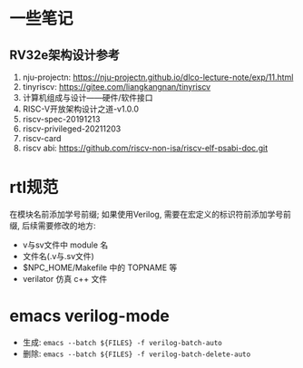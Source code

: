 # 一些笔记

## RV32e架构设计参考
1. nju-projectn: https://nju-projectn.github.io/dlco-lecture-note/exp/11.html
2. tinyriscv: https://gitee.com/liangkangnan/tinyriscv
3. 计算机组成与设计——硬件/软件接口
4. RISC-V开放架构设计之道-v1.0.0
5. riscv-spec-20191213
6. riscv-privileged-20211203
7. riscv-card
8. riscv abi: https://github.com/riscv-non-isa/riscv-elf-psabi-doc.git

# rtl规范
在模块名前添加学号前缀; 如果使用Verilog, 需要在宏定义的标识符前添加学号前缀, 后续需要修改的地方:
- v与sv文件中 module 名
- 文件名(.v与.sv文件)
- $NPC_HOME/Makefile 中的 TOPNAME 等
- verilator 仿真 c++ 文件

# emacs verilog-mode
- 生成: `emacs --batch ${FILES} -f verilog-batch-auto`
- 删除: `emacs --batch ${FILES} -f verilog-batch-delete-auto`